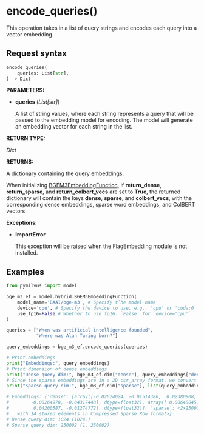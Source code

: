 # encode_queries()

This operation takes in a list of query strings and encodes each query into a vector embedding.

## Request syntax

```python
encode_queries(
    queries: List[str], 
) -> Dict
```

**PARAMETERS:**

- **queries** (*List[str]*)

    A list of string values, where each string represents a query that will be passed to the embedding model for encoding. The model will generate an embedding vector for each string in the list.

**RETURN TYPE:**

*Dict*

**RETURNS:**

A dictionary containing the query embeddings.

When initializing [BGEM3EmbeddingFunction](BGEM3EmbeddingFunction.md), if **return_dense**, **return_sparse**, and **return_colbert_vecs** are set to **True**, the returned dictionary will contain the keys **dense**, **sparse**, and **colbert_vecs**, with the corresponding dense embeddings, sparse word embeddings, and ColBERT vectors.

**Exceptions:**

- **ImportError**

    This exception will be raised when the FlagEmbedding module is not installed.

## Examples

```python
from pymilvus import model

bge_m3_ef = model.hybrid.BGEM3EmbeddingFunction(
    model_name='BAAI/bge-m3', # Specify t`he model name
    device='cpu', # Specify the device to use, e.g., 'cpu' or 'cuda:0'
    use_fp16=False # Whether to use fp16. `False` for `device='cpu'`.
)

queries = ["When was artificial intelligence founded", 
           "Where was Alan Turing born?"]

query_embeddings = bge_m3_ef.encode_queries(queries)

# Print embeddings
print("Embeddings:", query_embeddings)
# Print dimension of dense embeddings
print("Dense query dim:", bge_m3_ef.dim["dense"], query_embeddings["dense"][0].shape)
# Since the sparse embeddings are in a 2D csr_array format, we convert them to a list for easier manipulation.
print("Sparse query dim:", bge_m3_ef.dim["sparse"], list(query_embeddings["sparse"])[0].shape)

# Embeddings: {'dense': [array([-0.02024024, -0.01514386,  0.02380808, ...,  0.00234648,
#        -0.00264978, -0.04317448], dtype=float32), array([ 0.00648045, -0.0081542 , -0.02717067, ..., -0.00380103,
#         0.04200587, -0.01274772], dtype=float32)], 'sparse': <2x250002 sparse array of type '<class 'numpy.float32'>'
#   with 14 stored elements in Compressed Sparse Row format>}
# Dense query dim: 1024 (1024,)
# Sparse query dim: 250002 (1, 250002)
```
